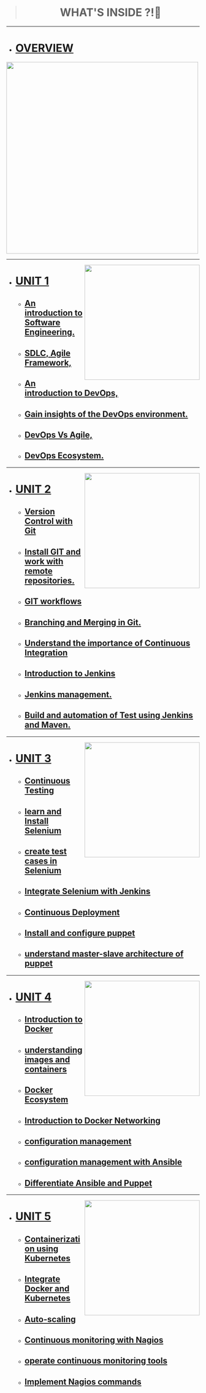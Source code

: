 > <h1 align="center"> WHAT'S INSIDE ?!🧐</h1>

***
  - # [OVERVIEW](https://github.com/serAnkii/6th_sem/blob/main/DevOps%20on%20Cloud/OverView(L1-L2)/CONTENT2.md)
<img src="https://github.com/serAnkii/6th_sem/blob/main/DevOps%20on%20Cloud/images/OVR.svg" height=500px width="500px">

***

<img src="https://github.com/serAnkii/6th_sem/blob/main/DevOps%20on%20Cloud/images/seng.svg" height=300px width="300px" align="right">

  - # [UNIT 1]() 
    - ## [An introduction to Software Engineering.]() 
    - ## [SDLC, Agile Framework,]()
    - ## [An introduction to DevOps,]() 
    - ## [Gain insights of the DevOps environment.]()
    - ## [DevOps Vs Agile,]()
    - ## [DevOps Ecosystem.]() 

***

<img src="https://github.com/serAnkii/6th_sem/blob/main/DevOps%20on%20Cloud/images/git.svg" height=300px width="300px" align="right">

  - # [UNIT 2]()
    - ## [Version Control with Git]() 
    - ## [Install GIT and work with remote repositories.]()
    - ## [GIT workflows]()
    - ## [Branching and Merging in Git.]() 
    - ## [Understand the importance of Continuous Integration]() 
    - ## [Introduction to Jenkins]()
    - ## [Jenkins management.]()
    - ## [Build and automation of Test using Jenkins and Maven.]() 
  
  ***

<img src="https://github.com/serAnkii/6th_sem/blob/main/DevOps%20on%20Cloud/images/unit 3.svg" height=300px width="300px" align="right">

  - # [UNIT 3]()
    - ## [Continuous Testing]()
    - ## [learn and Install Selenium]() 
    - ## [create test cases in Selenium]() 
    - ## [Integrate Selenium with Jenkins]() 
    - ## [Continuous Deployment]()
    - ## [Install and configure puppet]() 
    - ## [understand master-slave architecture of puppet]()
  
  ***
  
  <img src="https://github.com/serAnkii/6th_sem/blob/main/DevOps%20on%20Cloud/images/docker.svg" height=300px width="300px" align="right">
  
  - # [UNIT 4]()
    - ## [Introduction to Docker]() 
    - ## [understanding images and containers]() 
    - ## [Docker Ecosystem]()
    - ## [Introduction to Docker Networking]() 
    - ## [configuration management]() 
    - ## [configuration management with Ansible]() 
    - ## [Differentiate Ansible and Puppet]()
  
  *** 
  
  <img src="https://github.com/serAnkii/6th_sem/blob/main/DevOps%20on%20Cloud/images/unit5.svg" height=300px width="300px" align="right">
  
  - # [UNIT 5]()
    - ## [Containerization using Kubernetes]() 
    - ## [Integrate Docker and Kubernetes]()
    - ## [Auto-scaling]()
    - ## [Continuous monitoring with Nagios]() 
    - ## [operate continuous monitoring tools]() 
    - ## [Implement Nagios commands]()

